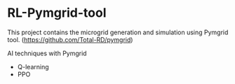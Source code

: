 # RL-Pymgrid-tool

This project contains the microgrid generation and simulation using Pymgrid tool. (https://github.com/Total-RD/pymgrid)

AI techniques with Pymgrid
* Q-learning
* PPO